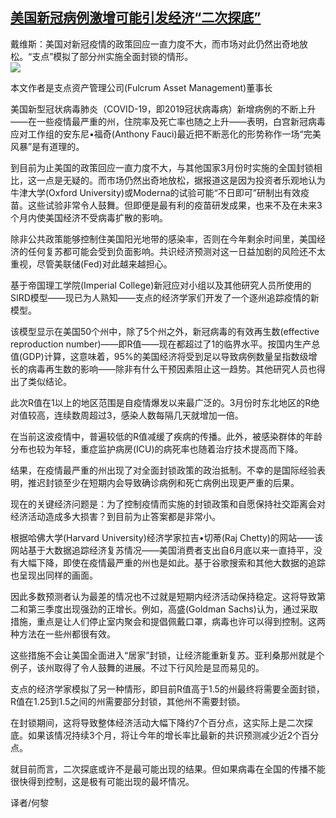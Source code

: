 <!--1595274729000-->
[美国新冠病例激增可能引发经济“二次探底”](https://cn.ft.com/story/001088616?full=y)
------

<div></div><div class="story-lead">戴维斯：美国对新冠疫情的政策回应一直力度不大，而市场对此仍然出奇地放松。“支点”模拟了部分州实施全面封锁的情形。</div><div class=" story-image image"><img src="https://thumbor.ftacademy.cn/unsafe/1340x754/https://thumbor.ftacademy.cn/unsafe/picture/9/000085029_piclink.jpg"></div><div class="story-body"><div id="story-body-container"><p>本文作者是支点资产管理公司(Fulcrum Asset Management)董事长</p> <p>美国新型冠状病毒肺炎（COVID-19，即2019冠状病毒病）新增病例的不断上升——在一些疫情最严重的州，住院率及死亡率也随之上升——表明，白宫新冠病毒应对工作组的安东尼•福奇(Anthony Fauci)最近把不断恶化的形势称作一场“完美风暴”是有道理的。</p> <p>到目前为止美国的政策回应一直力度不大，与其他国家3月份时实施的全国封锁相比，这一点是无疑的。而市场仍然出奇地放松，据报道这是因为投资者乐观地认为牛津大学(Oxford University)或Moderna的试验可能“不日即可”研制出有效疫苗。这些试验非常令人鼓舞。但即便是最有利的疫苗研发成果，也来不及在未来3个月内使美国经济不受病毒扩散的影响。</p> <p>除非公共政策能够控制住美国阳光地带的感染率，否则在今年剩余时间里，美国经济的任何复苏都可能会受到负面影响。共识经济预测对这一日益加剧的风险还不太重视，尽管美联储(Fed)对此越来越担心。</p> <div  data-o-ads-name="mpu-middle1" class="o-ads in-article-advert" data-o-ads-formats-default="false"  data-o-ads-formats-small="FtcMobileMpu"  data-o-ads-formats-medium="FtcMpu" data-o-ads-formats-large="FtcMpu" data-o-ads-formats-extra="FtcMpu" data-o-ads-targeting="cnpos=middle1;" data-cy='[{"devices":["PC","iPhoneWeb","AndroidWeb","iPhoneApp","AndroidApp"],"pattern":"MPU","position":"Middle1","container":"mpuInStory"}]'></div><p>基于帝国理工学院(Imperial College)新冠应对小组以及其他研究人员所使用的SIRD模型——现已为人熟知——支点的经济学家们开发了一个逐州追踪疫情的新模型。</p> <p>该模型显示在美国50个州中，除了5个州之外，新冠病毒的有效再生数(effective reproduction number)——即R值——现在都超过了1的临界水平。按国内生产总值(GDP)计算，这意味着，95%的美国经济将受到足以导致病例数量呈指数级增长的病毒再生数的影响——除非有什么干预因素阻止这一趋势。其他研究人员也得出了类似结论。</p> <p>此次R值在1以上的地区范围是自疫情爆发以来最广泛的。3月份时东北地区的R绝对值较高，连续数周超过3，感染人数每隔几天就增加一倍。</p> <p>在当前这波疫情中，普遍较低的R值减缓了疾病的传播。此外，被感染群体的年龄分布也较为年轻，重症监护病房(ICU)的病死率也随着治疗技术提高而下降。</p> <p>结果，在疫情最严重的州出现了对全面封锁政策的政治抵制。不幸的是国际经验表明，推迟封锁至少在短期内会导致确诊病例和死亡病例出现更严重的后果。</p> <p>现在的关键经济问题是：为了控制疫情而实施的封锁政策和自愿保持社交距离会对经济活动造成多大损害？到目前为止答案都是非常小。</p> <div data-o-ads-name="mpu-middle2" class="o-ads in-article-advert" data-o-ads-formats-default="false"  data-o-ads-formats-small="FtcMobileMpu"  data-o-ads-formats-medium="false" data-o-ads-formats-large="false" data-o-ads-formats-extra="false" data-o-ads-targeting="cnpos=middle2;" data-cy='[{"devices":["iPhoneWeb","AndroidWeb","iPhoneApp","AndroidApp"],"pattern":"MPU","position":"Middle2","container":"mpuInStory"}]'></div><p>根据哈佛大学(Harvard University)经济学家拉吉•切蒂(Raj Chetty)的网站——该网站基于大数据追踪经济复苏情况——美国消费者支出自6月底以来一直持平，没有大幅下降，即使在疫情最严重的州也是如此。基于谷歌搜索和其他大数据的追踪也呈现出同样的画面。</p> <p>因此多数预测者认为最差的情况也不过就是短期内经济活动保持稳定。这将导致第二和第三季度出现强劲的正增长。例如，高盛(Goldman Sachs)认为，通过采取措施，重点是让人们停止室内聚会和提倡佩戴口罩，病毒也许可以得到控制。这两种方法在一些州都很有效。</p> <p>这些措施不会让美国全面进入“居家”封锁，让经济能重新复苏。亚利桑那州就是个例子，该州取得了令人鼓舞的进展。不过下行风险是显而易见的。</p> <p>支点的经济学家模拟了另一种情形，即目前R值高于1.5的州最终将需要全面封锁，R值在1.25到1.5之间的州需要部分封锁，其他州不需要封锁。</p> <p>在封锁期间，这将导致整体经济活动大幅下降约7个百分点，这实际上是二次探底。如果该情况持续3个月，将让今年的增长率比最新的共识预测减少近2个百分点。</p> <div data-o-ads-name="mpu-middle3" class="o-ads in-article-advert" data-o-ads-formats-default="false"  data-o-ads-formats-small="FtcMobileMpu"  data-o-ads-formats-medium="false" data-o-ads-formats-large="false" data-o-ads-formats-extra="false" data-o-ads-targeting="cnpos=middle3;" data-cy='[{"devices":["iPhoneWeb","AndroidWeb","iPhoneApp","AndroidApp"],"pattern":"MPU","position":"Middle3","container":"mpuInStory"}]'></div><p>就目前而言，二次探底或许不是最可能出现的结果。但如果病毒在全国的传播不能很快得到控制，这是极有可能出现的最坏情况。</p> <p>译者/何黎</p> </div><div class="clearfloat"></div></div>
